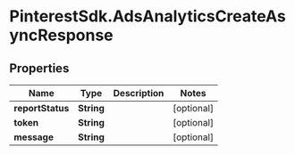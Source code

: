 # PinterestSdk.AdsAnalyticsCreateAsyncResponse

## Properties

Name | Type | Description | Notes
------------ | ------------- | ------------- | -------------
**reportStatus** | **String** |  | [optional] 
**token** | **String** |  | [optional] 
**message** | **String** |  | [optional] 


